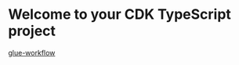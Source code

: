 # Welcome to your CDK TypeScript project
[glue-workflow](https://blog.serverworks.co.jp/run-glue-workflow-when-the-files-is-reached)

